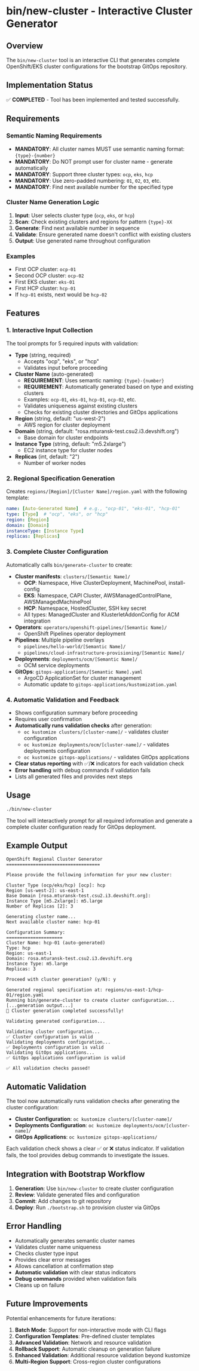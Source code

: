 # bin/new-cluster - Interactive Cluster Generator

## Overview
The `bin/new-cluster` tool is an interactive CLI that generates complete OpenShift/EKS cluster configurations for the bootstrap GitOps repository.

## Implementation Status
✅ **COMPLETED** - Tool has been implemented and tested successfully.

## Requirements

### Semantic Naming Requirements
- **MANDATORY**: All cluster names MUST use semantic naming format: `{type}-{number}`
- **MANDATORY**: Do NOT prompt user for cluster name - generate automatically
- **MANDATORY**: Support three cluster types: `ocp`, `eks`, `hcp`
- **MANDATORY**: Use zero-padded numbering: `01`, `02`, `03`, etc.
- **MANDATORY**: Find next available number for the specified type

### Cluster Name Generation Logic
1. **Input**: User selects cluster type (`ocp`, `eks`, or `hcp`)
2. **Scan**: Check existing clusters and regions for pattern `{type}-XX`
3. **Generate**: Find next available number in sequence
4. **Validate**: Ensure generated name doesn't conflict with existing clusters
5. **Output**: Use generated name throughout configuration

### Examples
- First OCP cluster: `ocp-01`
- Second OCP cluster: `ocp-02`  
- First EKS cluster: `eks-01`
- First HCP cluster: `hcp-01`
- If `hcp-01` exists, next would be `hcp-02`

## Features

### 1. Interactive Input Collection
The tool prompts for 5 required inputs with validation:

- **Type** (string, required)
  - Accepts "ocp", "eks", or "hcp"
  - Validates input before proceeding
- **Cluster Name** (auto-generated)
  - **REQUIREMENT**: Uses semantic naming: `{type}-{number}`
  - **REQUIREMENT**: Automatically generated based on type and existing clusters
  - Examples: `ocp-01`, `eks-01`, `hcp-01`, `ocp-02`, etc.
  - Validates uniqueness against existing clusters
  - Checks for existing cluster directories and GitOps applications
- **Region** (string, default: "us-west-2")
  - AWS region for cluster deployment
- **Domain** (string, default: "rosa.mturansk-test.csu2.i3.devshift.org")
  - Base domain for cluster endpoints
- **Instance Type** (string, default: "m5.2xlarge")
  - EC2 instance type for cluster nodes
- **Replicas** (int, default: "2")
  - Number of worker nodes

### 2. Regional Specification Generation
Creates `regions/[Region]/[Cluster Name]/region.yaml` with the following template:

```yaml
name: [Auto-Generated Name]  # e.g., "ocp-01", "eks-01", "hcp-01"
type: [Type]  # "ocp", "eks", or "hcp"
region: [Region]
domain: [Domain]
instanceType: [Instance Type]
replicas: [Replicas]
```

### 3. Complete Cluster Configuration
Automatically calls `bin/generate-cluster` to create:

- **Cluster manifests**: `clusters/[Semantic Name]/`
  - **OCP**: Namespace, Hive ClusterDeployment, MachinePool, install-config
  - **EKS**: Namespace, CAPI Cluster, AWSManagedControlPlane, AWSManagedMachinePool
  - **HCP**: Namespace, HostedCluster, SSH key secret
  - All types: ManagedCluster and KlusterletAddonConfig for ACM integration
- **Operators**: `operators/openshift-pipelines/[Semantic Name]/`
  - OpenShift Pipelines operator deployment
- **Pipelines**: Multiple pipeline overlays
  - `pipelines/hello-world/[Semantic Name]/`
  - `pipelines/cloud-infrastructure-provisioning/[Semantic Name]/`
- **Deployments**: `deployments/ocm/[Semantic Name]/`
  - OCM service deployments
- **GitOps**: `gitops-applications/[Semantic Name].yaml`
  - ArgoCD ApplicationSet for cluster management
  - Automatic update to `gitops-applications/kustomization.yaml`

### 4. Automatic Validation and Feedback
- Shows configuration summary before proceeding
- Requires user confirmation
- **Automatically runs validation checks** after generation:
  - `oc kustomize clusters/[cluster-name]/` - validates cluster configuration
  - `oc kustomize deployments/ocm/[cluster-name]/` - validates deployments configuration
  - `oc kustomize gitops-applications/` - validates GitOps applications
- **Clear status reporting** with ✅/❌ indicators for each validation check
- **Error handling** with debug commands if validation fails
- Lists all generated files and provides next steps

## Usage

```bash
./bin/new-cluster
```

The tool will interactively prompt for all required information and generate a complete cluster configuration ready for GitOps deployment.

## Example Output

```
OpenShift Regional Cluster Generator
===================================

Please provide the following information for your new cluster:

Cluster Type (ocp/eks/hcp) [ocp]: hcp
Region [us-west-2]: us-east-1
Base Domain [rosa.mturansk-test.csu2.i3.devshift.org]: 
Instance Type [m5.2xlarge]: m5.large
Number of Replicas [2]: 3

Generating cluster name...
Next available cluster name: hcp-01

Configuration Summary:
=====================
Cluster Name: hcp-01 (auto-generated)
Type: hcp
Region: us-east-1
Domain: rosa.mturansk-test.csu2.i3.devshift.org
Instance Type: m5.large
Replicas: 3

Proceed with cluster generation? (y/N): y

Generated regional specification at: regions/us-east-1/hcp-01/region.yaml
Running bin/generate-cluster to create cluster configuration...
[...generation output...]
🎉 Cluster generation completed successfully!

Validating generated configuration...

Validating cluster configuration...
✅ Cluster configuration is valid
Validating deployments configuration...
✅ Deployments configuration is valid
Validating GitOps applications...
✅ GitOps applications configuration is valid

✅ All validation checks passed!
```

## Automatic Validation

The tool now automatically runs validation checks after generating the cluster configuration:

- **Cluster Configuration**: `oc kustomize clusters/[cluster-name]/`
- **Deployments Configuration**: `oc kustomize deployments/ocm/[cluster-name]/`
- **GitOps Applications**: `oc kustomize gitops-applications/`

Each validation check shows a clear ✅ or ❌ status indicator. If validation fails, the tool provides debug commands to investigate the issues.

## Integration with Bootstrap Workflow

1. **Generation**: Use `bin/new-cluster` to create cluster configuration
2. **Review**: Validate generated files and configuration
3. **Commit**: Add changes to git repository
4. **Deploy**: Run `./bootstrap.sh` to provision cluster via GitOps

## Error Handling

- Automatically generates semantic cluster names
- Validates cluster name uniqueness
- Checks cluster type input
- Provides clear error messages
- Allows cancellation at confirmation step
- **Automatic validation** with clear status indicators
- **Debug commands** provided when validation fails
- Cleans up on failure

## Future Improvements

Potential enhancements for future iterations:

1. **Batch Mode**: Support for non-interactive mode with CLI flags
2. **Configuration Templates**: Pre-defined cluster templates
3. **Advanced Validation**: Network and resource validation
4. **Rollback Support**: Automatic cleanup on generation failure
5. **Enhanced Validation**: Additional resource validation beyond kustomize
6. **Multi-Region Support**: Cross-region cluster configurations
